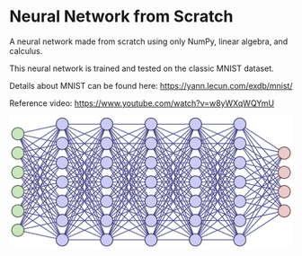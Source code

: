 # Neural Network from Scratch

A neural network made from scratch using only NumPy, linear algebra, and calculus.

This neural network is trained and tested on the classic MNIST dataset.

Details about MNIST can be found here: https://yann.lecun.com/exdb/mnist/

Reference video: https://www.youtube.com/watch?v=w8yWXqWQYmU

![alt text](https://github.com/ImRyzon/Neural-Network-Scratch/blob/main/neural-network.png)
